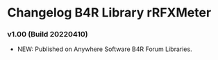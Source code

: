 # Changelog B4R Library rRFXMeter

### v1.00 (Build 20220410)
* NEW: Published on Anywhere Software B4R Forum Libraries.
